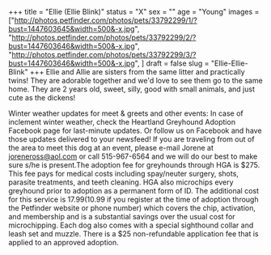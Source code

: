 +++
title = "Ellie (Ellie Blink)"
status = "X"
sex = ""
age = "Young"
images = ["http://photos.petfinder.com/photos/pets/33792299/1/?bust=1447603645&width=500&-x.jpg",
"http://photos.petfinder.com/photos/pets/33792299/2/?bust=1447603646&width=500&-x.jpg",
"http://photos.petfinder.com/photos/pets/33792299/3/?bust=1447603646&width=500&-x.jpg",
]
draft = false
slug = "Ellie-Ellie-Blink"
+++
Ellie and Allie are sisters from the same litter and practically twins! They are adorable together and we'd love to see them go to the same home. They are 2 years old, sweet, silly, good with small animals, and just cute as the dickens!


Winter weather updates for meet & greets and other events: In case of inclement winter weather, check the Heartland Greyhound Adoption Facebook page for last-minute updates. Or follow us on Facebook and have those updates delivered to your newsfeed!
If you are traveling from out of the area to meet this dog at an event, please e-mail Jorene at joreneross@aol.com or call 515-967-6564 and we will do our best to make sure s/he is present.The adoption fee for greyhounds through HGA is $275. This fee pays for medical costs including spay/neuter surgery, shots, parasite treatments, and teeth cleaning. HGA also microchips every greyhound prior to adoption as a permanent form of ID. The additional cost for this service is $17.99 ($10.99 if you register at the time of adoption through the Petfinder website or phone number) which covers the chip, activation, and membership and is a substantial savings over the usual cost for microchipping. Each dog also comes with a special sighthound collar and leash set and muzzle. There is a $25 non-refundable application fee that is applied to an approved adoption.
